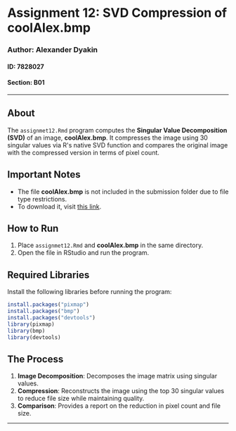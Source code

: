 # Assignment 12: SVD Compression of **coolAlex.bmp**
### Author: Alexander Dyakin  
#### ID: 7828027  
#### Section: B01  
---

## About
The `assignmet12.Rmd` program computes the **Singular Value Decomposition (SVD)** of an image, **coolAlex.bmp**. It compresses the image using 30 singular values via R's native SVD function and compares the original image with the compressed version in terms of pixel count.

## Important Notes
- The file **coolAlex.bmp** is not included in the submission folder due to file type restrictions.  
- To download it, visit [this link](https://github.com/ablepacifist/math_2740/).  

## How to Run
1. Place `assignmet12.Rmd` and **coolAlex.bmp** in the same directory.  
2. Open the file in RStudio and run the program.  

## Required Libraries
Install the following libraries before running the program:
```r
install.packages("pixmap")
install.packages("bmp")
install.packages("devtools")
library(pixmap)
library(bmp)
library(devtools)
```

## The Process
1. **Image Decomposition**: Decomposes the image matrix using singular values.  
2. **Compression**: Reconstructs the image using the top 30 singular values to reduce file size while maintaining quality.  
3. **Comparison**: Provides a report on the reduction in pixel count and file size.  

---
